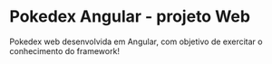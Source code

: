 # Pokedex Angular - projeto Web

Pokedex web desenvolvida em Angular, com objetivo de exercitar o conhecimento do framework!
